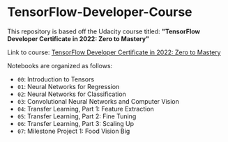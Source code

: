 # TensorFlow-Developer-Course

This repository is based off the Udacity course titled: **"TensorFlow Developer Certificate in 2022: Zero to Mastery"**

Link to course: [TensorFlow Developer Certificate in 2022: Zero to Mastery](https://www.udemy.com/share/104ssS3@p2f3v_X-jHBajcO0K_iG8E3WyJu164IQGb20Ma_LazwTBDwFwc4GyKpyZZVP4cHGEA==/)

Notebooks are organized as follows:
* `00`: Introduction to Tensors
* `01`: Neural Networks for Regression
* `02`: Neural Networks for Classification
* `03`: Convolutional Neural Networks and Computer Vision
* `04`: Transfer Learning, Part 1: Feature Extraction
* `05`: Transfer Learning, Part 2: Fine Tuning
* `06`: Transfer Learning, Part 3: Scaling Up
* `07`: Milestone Project 1: Food Vision Big